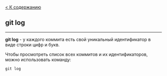 [ < К содержанию](./readme.md)

## git log
---

**git log** - у каждого коммита есть свой уникальный идентификатор в виде строки цифр и букв. 

Чтобы просмотреть список всех коммитов и их идентификаторов, можно использовать команду:

```bash=
git log
```